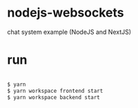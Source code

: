 # nodejs-websockets

chat system example (NodeJS and NextJS)

# run
``` bash

$ yarn
$ yarn workspace frontend start
$ yarn workspace backend start

```
